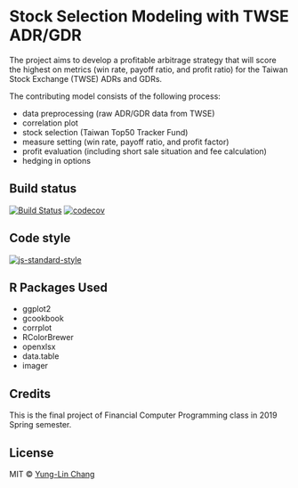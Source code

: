 # Stock Selection Modeling with TWSE ADR/GDR
The project aims to develop a profitable arbitrage strategy that will score the highest on metrics (win rate, payoff ratio, and profit ratio) for the Taiwan Stock Exchange (TWSE) ADRs and GDRs.

The contributing model consists of the following process:
 - data preprocessing (raw ADR/GDR data from TWSE)
 - correlation plot
 - stock selection (Taiwan Top50 Tracker Fund)
 - measure setting (win rate, payoff ratio, and profit factor)
 - profit evaluation (including short sale situation and fee calculation)
 - hedging in options
 
## Build status
[![Build Status](https://travis-ci.org/joemccann/dillinger.svg?branch=master)](https://travis-ci.org/joemccann/dillinger) [![codecov](https://codecov.io/gh/yunglinchang/TWSE_ADRGDR_selection/branch/master/graph/badge.svg)](https://codecov.io/gh/yunglinchang/TWSE_ADRGDR_selection)
## Code style
[![js-standard-style](https://img.shields.io/badge/code%20style-standard-brightgreen.svg?style=flat)](https://github.com/feross/standard)

## R Packages Used
 - ggplot2
 - gcookbook
 - corrplot
 - RColorBrewer
 - openxlsx
 - data.table
 - imager

## Credits
This is the final project of Financial Computer Programming class in 2019 Spring semester.

## License
MIT © [Yung-Lin Chang]()
